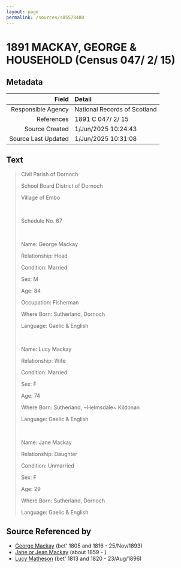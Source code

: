 ```yaml
---
layout: page
permalink: /sources/s85578480
---
```


# 1891 MACKAY, GEORGE & HOUSEHOLD (Census 047/ 2/ 15)

## Metadata
Field | Detail
---:|:---
Responsible Agency | National Records of Scotland
References | 1891 C 047/ 2/ 15
Source Created | 1/Jun/2025 10:24:43
Source Last Updated | 1/Jun/2025 10:31:08

## Text

> Civil Parish of Dornoch
>
> School Board District of Dornoch
>
> Village of Embo
>
> <br/>
>
> Schedule No. 67
>
> <br/>
>
> Name: George Mackay
>
> Relationship: Head
>
> Condition: Married
>
> Sex: M
>
> Age: 84
>
> Occupation: Fisherman
>
> Where Born: Sutherland, Dornoch
>
> Language: Gaelic & English
>
> <br/>
>
> Name: Lucy Mackay
>
> Relationship: Wife
>
> Condition: Married
>
> Sex: F
>
> Age: 74
>
> Where Born: Sutherland, \~Helmsdale\~ Kildonan
>
> Language: Gaelic & English
>
> <br/>
>
> Name: Jane Mackay
>
> Relationship: Daughter
>
> Condition: Unmarried
>
> Sex: F
>
> Age: 29
>
> Where Born: Sutherland, Dornoch
>
> Language: Gaelic & English
>

## Source Referenced by

* [George Mackay](../people/@33764614@-george-mackay-b1805~1816-d1893-11-25.md) (bet' 1805 and 1816 - 25/Nov/1893)
* [Jane or Jean Mackay](../people/@4172390@-jane-or-jean-mackay-b1859-d.md) (about 1859 - )
* [Lucy Matheson](../people/@67811996@-lucy-matheson-b1813~1820-d1896-8-23.md) (bet' 1813 and 1820 - 23/Aug/1896)
